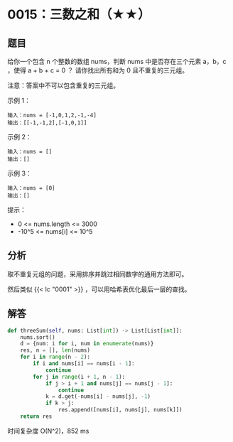 # 0015：三数之和（★★）


## 题目

给你一个包含 n 个整数的数组 nums，判断 nums 中是否存在三个元素 a，b，c ，使得 a + b + c = 0 ？
请你找出所有和为 0 且不重复的三元组。

注意：答案中不可以包含重复的三元组。


示例 1：

	输入：nums = [-1,0,1,2,-1,-4]
	输出：[[-1,-1,2],[-1,0,1]]
	
示例 2：

	输入：nums = []
	输出：[]
	
示例 3：

	输入：nums = [0]
	输出：[]

提示：
- 0 <= nums.length <= 3000
- -10^5 <= nums[i] <= 10^5


## 分析

取不重复元组的问题，采用排序并跳过相同数字的通用方法即可。

然后类似 {{< lc "0001" >}} ，可以用哈希表优化最后一层的查找。

## 解答

```python
def threeSum(self, nums: List[int]) -> List[List[int]]:
    nums.sort()
    d = {num: i for i, num in enumerate(nums)}
    res, n = [], len(nums)
    for i in range(n - 2):
        if i and nums[i] == nums[i - 1]:
            continue
        for j in range(i + 1, n - 1):
            if j > i + 1 and nums[j] == nums[j - 1]:
                continue
            k = d.get(-nums[i] - nums[j], -1)
            if k > j:
                res.append([nums[i], nums[j], nums[k]])
    return res
```
时间复杂度 O(N^2)，852 ms
